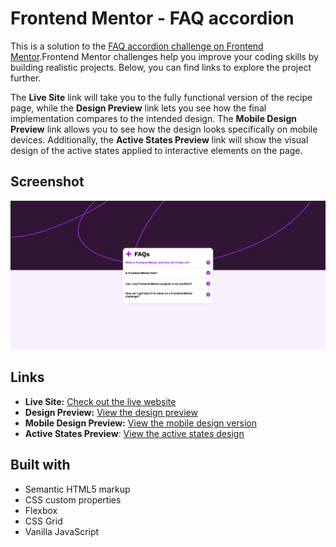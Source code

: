 # Frontend Mentor - FAQ accordion

This is a solution to the [FAQ accordion challenge on Frontend Mentor](https://www.frontendmentor.io/challenges/faq-accordion-wyfFdeBwBz).Frontend Mentor challenges help you improve your coding skills by building realistic projects. Below, you can find links to explore the project further.

The **Live Site** link will take you to the fully functional version of the recipe page, while the **Design Preview** link lets you see how the final implementation compares to the intended design. The **Mobile Design Preview** link allows you to see how the design looks specifically on mobile devices. Additionally, the **Active States Preview** link will show the visual design of the active states applied to interactive elements on the page.

## Screenshot

![Project Screenshot](./assets/images/screenshot.png)

## Links

- **Live Site:** [Check out the live website](https://csekerobi.github.io/frontendmentor-challenges/faq-accordion/)
- **Design Preview:** [View the design preview](./design/desktop-design.jpg)
- **Mobile Design Preview:** [View the mobile design version](./design/mobile-design.jpg)
- **Active States Preview**: [View the active states design](./design/active-states.jpg)

## Built with

- Semantic HTML5 markup
- CSS custom properties
- Flexbox
- CSS Grid
- Vanilla JavaScript
